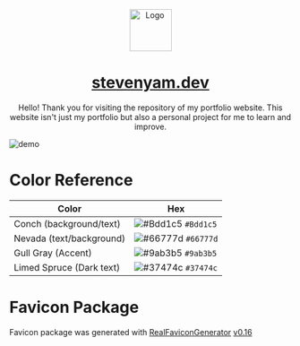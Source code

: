 <div align="center">
    <img alt="Logo" src="https://raw.githubusercontent.com/StevenYam33/stevenyam33.github.io/master/image/logo.png" width="75" />
</div>
<h1 align="center">
    <a href="https://stevenyam.dev" target="_blank">stevenyam.dev</a>   
</h1>
<p align="center">
    Hello! Thank you for visiting the repository of my portfolio website. This website isn't just my portfolio but also a personal project for me to learn and improve.
</p>

![demo](https://raw.githubusercontent.com/StevenYam33/stevenyam33.github.io/master/image/demo.png)

# Color Reference

| Color                    | Hex                                                                |
| ------------------------ | ------------------------------------------------------------------ |
| Conch (background/text)  | ![#Bdd1c5](https://via.placeholder.com/10/Bdd1c5?text=+) `#Bdd1c5` |
| Nevada (text/background) | ![#66777d](https://via.placeholder.com/10/66777d?text=+) `#66777d` |
| Gull Gray (Accent)       | ![#9ab3b5](https://via.placeholder.com/10/9ab3b5?text=+) `#9ab3b5` |
| Limed Spruce (Dark text) | ![#37474c](https://via.placeholder.com/10/37474c?text=+) `#37474c` |

# Favicon Package

Favicon package was generated with [RealFaviconGenerator](https://realfavicongenerator.net/) [v0.16](https://realfavicongenerator.net/change_log#v0.16)
